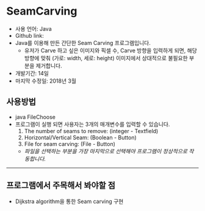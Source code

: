 # SeamCarving
- 사용 언어: Java
- Github link: 
- Java를 이용해 만든 간단한 Seam Carving 프로그램입니다.
	- 유저가 Carve 하고 싶은 이미지와 픽셀 수, Carve 방향을  입력하게 되면, 해당 방향에 맞춰 (가로: width, 세로: height) 이미지에서 상대적으로 불필요한 부분을 제거합니다.
- 개발기간: 14일
- 마지막 수정일: 2018년 3월
  
## 사용방법
- java FileChoose
- 프로그램이 실행 되면 사용자는 3개의 매개변수를 입력할 수 있습니다.
	1. The number of seams to remove: (integer - Textfield)
	2. Horizontal/Vertical Seam: (Boolean - Button)
	3. File for seam carving: (File - Button)
	- *파일을 선택하는 부분을 가장 마지막으로 선택해야 프로그램이 정상적으로 작동합니다.*

---
## 프로그램에서 주목해서 봐야할 점
- Dijkstra algorithm을 통한 Seam carving 구현
